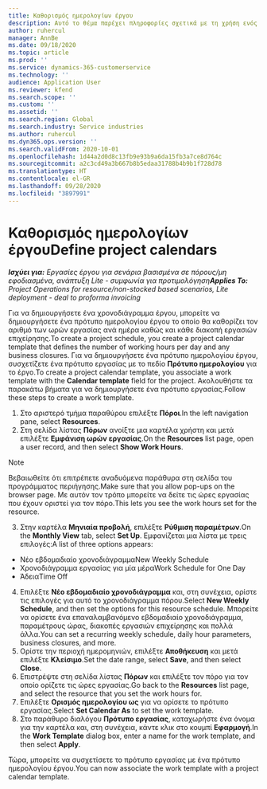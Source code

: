 ```yaml
---
title: Καθορισμός ημερολογίων έργου
description: Αυτό το θέμα παρέχει πληροφορίες σχετικά με τη χρήση ενός ημερολογίου έργου για την παρακολούθηση του χρονοδιαγράμματος του έργου.
author: ruhercul
manager: AnnBe
ms.date: 09/18/2020
ms.topic: article
ms.prod: ''
ms.service: dynamics-365-customerservice
ms.technology: ''
audience: Application User
ms.reviewer: kfend
ms.search.scope: ''
ms.custom: ''
ms.assetid: ''
ms.search.region: Global
ms.search.industry: Service industries
ms.author: ruhercul
ms.dyn365.ops.version: ''
ms.search.validFrom: 2020-10-01
ms.openlocfilehash: 1d44a2d0d8c13fb9e93b9a6da15fb3a7ce8d764c
ms.sourcegitcommit: a2c3cd49a3b667b8b5edaa31788b4b9b1f728d78
ms.translationtype: HT
ms.contentlocale: el-GR
ms.lasthandoff: 09/28/2020
ms.locfileid: "3897991"
---
```

# <a name="define-project-calendars"></a><span data-ttu-id="83fa5-103">Καθορισμός ημερολογίων έργου</span><span class="sxs-lookup"><span data-stu-id="83fa5-103">Define project calendars</span></span>

<span data-ttu-id="83fa5-104">_**Ισχύει για:** Εργασίες έργου για σενάρια βασισμένα σε πόρους/μη εφοδιασμένα, ανάπτυξη Lite - συμφωνία για προτιμολόγηση_</span><span class="sxs-lookup"><span data-stu-id="83fa5-104">_**Applies To:** Project Operations for resource/non-stocked based scenarios, Lite deployment - deal to proforma invoicing_</span></span>

<span data-ttu-id="83fa5-105">Για να δημιουργήσετε ένα χρονοδιάγραμμα έργου, μπορείτε να δημιουργήσετε ένα πρότυπο ημερολογίου έργου το οποίο θα καθορίζει τον αριθμό των ωρών εργασίας ανά ημέρα καθώς και κάθε διακοπή εργασιών επιχείρησης.</span><span class="sxs-lookup"><span data-stu-id="83fa5-105">To create a project schedule, you create a project calendar template that defines the number of working hours per day and any business closures.</span></span> <span data-ttu-id="83fa5-106">Για να δημιουργήσετε ένα πρότυπο ημερολογίου έργου, συσχετίζετε ένα πρότυπο εργασίας με το πεδίο **Πρότυπο ημερολογίου** για το έργο.</span><span class="sxs-lookup"><span data-stu-id="83fa5-106">To create a project calendar template, you associate a work template with the **Calendar template** field for the project.</span></span> <span data-ttu-id="83fa5-107">Ακολουθήστε τα παρακάτω βήματα για να δημιουργήσετε ένα πρότυπο εργασίας.</span><span class="sxs-lookup"><span data-stu-id="83fa5-107">Follow these steps to create a work template.</span></span>

1. <span data-ttu-id="83fa5-108">Στο αριστερό τμήμα παραθύρου επιλέξτε **Πόροι**.</span><span class="sxs-lookup"><span data-stu-id="83fa5-108">In the left navigation pane, select **Resources**.</span></span> 
2. <span data-ttu-id="83fa5-109">Στη σελίδα λίστας **Πόρων** ανοίξτε μια καρτέλα χρήστη και μετά επιλέξτε **Εμφάνιση ωρών εργασίας**.</span><span class="sxs-lookup"><span data-stu-id="83fa5-109">On the **Resources** list page, open a user record, and then select **Show Work Hours**.</span></span>

  > [!NOTE]
  > <span data-ttu-id="83fa5-110">Βεβαιωθείτε ότι επιτρέπετε αναδυόμενα παράθυρα στη σελίδα του προγράμματος περιήγησης.</span><span class="sxs-lookup"><span data-stu-id="83fa5-110">Make sure that you allow pop-ups on the browser page.</span></span> <span data-ttu-id="83fa5-111">Με αυτόν τον τρόπο μπορείτε να δείτε τις ώρες εργασίας που έχουν οριστεί για τον πόρο.</span><span class="sxs-lookup"><span data-stu-id="83fa5-111">This lets you see the work hours set for the resource.</span></span>
  
3. <span data-ttu-id="83fa5-112">Στην καρτέλα **Μηνιαία προβολή**, επιλέξτε **Ρύθμιση παραμέτρων**.</span><span class="sxs-lookup"><span data-stu-id="83fa5-112">On the **Monthly View** tab, select **Set Up**.</span></span> <span data-ttu-id="83fa5-113">Εμφανίζεται μια λίστα με τρεις επιλογές:</span><span class="sxs-lookup"><span data-stu-id="83fa5-113">A list of three options appears:</span></span> 

  - <span data-ttu-id="83fa5-114">Νέο εβδομαδιαίο χρονοδιάγραμμα</span><span class="sxs-lookup"><span data-stu-id="83fa5-114">New Weekly Schedule</span></span>
  - <span data-ttu-id="83fa5-115">Χρονοδιάγραμμα εργασίας για μία μέρα</span><span class="sxs-lookup"><span data-stu-id="83fa5-115">Work Schedule for One Day</span></span>
  - <span data-ttu-id="83fa5-116">Άδεια</span><span class="sxs-lookup"><span data-stu-id="83fa5-116">Time Off</span></span>

4. <span data-ttu-id="83fa5-117">Επιλέξτε **Νέο εβδομαδιαίο χρονοδιάγραμμα** και, στη συνέχεια, ορίστε τις επιλογές για αυτό το χρονοδιάγραμμα πόρου.</span><span class="sxs-lookup"><span data-stu-id="83fa5-117">Select **New Weekly Schedule**, and then set the options for this resource schedule.</span></span> <span data-ttu-id="83fa5-118">Μπορείτε να ορίσετε ένα επαναλαμβανόμενο εβδομαδιαίο χρονοδιάγραμμα, παραμέτρους ώρας, διακοπές εργασιών επιχείρησης και πολλά άλλα.</span><span class="sxs-lookup"><span data-stu-id="83fa5-118">You can set a recurring weekly schedule, daily hour parameters, business closures, and more.</span></span>
5. <span data-ttu-id="83fa5-119">Ορίστε την περιοχή ημερομηνιών, επιλέξτε **Αποθήκευση** και μετά επιλέξτε **Κλείσιμο**.</span><span class="sxs-lookup"><span data-stu-id="83fa5-119">Set the date range, select **Save**, and then select **Close**.</span></span> 
6. <span data-ttu-id="83fa5-120">Επιστρέψτε στη σελίδα λίστας **Πόρων** και επιλέξτε τον πόρο για τον οποίο ορίζετε τις ώρες εργασίας.</span><span class="sxs-lookup"><span data-stu-id="83fa5-120">Go back to the **Resources** list page, and select the resource that you set the work hours for.</span></span> 
7. <span data-ttu-id="83fa5-121">Επιλέξτε **Ορισμός ημερολογίου ως** για να ορίσετε το πρότυπο εργασίας.</span><span class="sxs-lookup"><span data-stu-id="83fa5-121">Select **Set Calendar As** to set the work template.</span></span> 
8. <span data-ttu-id="83fa5-122">Στο παράθυρο διαλόγου **Πρότυπο εργασίας**, καταχωρήστε ένα όνομα για την καρτέλα και, στη συνέχεια, κάντε κλικ στο κουμπί **Εφαρμογή**.</span><span class="sxs-lookup"><span data-stu-id="83fa5-122">In the **Work Template** dialog box, enter a name for the work template, and then select **Apply**.</span></span> 

<span data-ttu-id="83fa5-123">Τώρα, μπορείτε να συσχετίσετε το πρότυπο εργασίας με ένα πρότυπο ημερολογίου έργου.</span><span class="sxs-lookup"><span data-stu-id="83fa5-123">You can now associate the work template with a project calendar template.</span></span>
